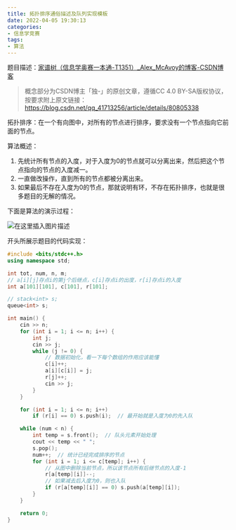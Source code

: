 ```yaml
---
title: 拓扑排序通俗描述及队列实现模板
date: 2022-04-05 19:30:13
categories:
- 信息学竞赛
tags:
- 算法
---
```


题目描述：[家谱树（信息学奥赛一本通-T1351）_Alex_McAvoy的博客-CSDN博客](https://blog.csdn.net/u011815404/article/details/80862293)

> 概念部分为CSDN博主「独-」的原创文章，遵循CC 4.0 BY-SA版权协议，按要求附上原文链接：https://blog.csdn.net/qq_41713256/article/details/80805338

拓扑排序：在一个有向图中，对所有的节点进行排序，要求没有一个节点指向它前面的节点。

算法概述：

1. 先统计所有节点的入度，对于入度为0的节点就可以分离出来，然后把这个节点指向的节点的入度减一。
2. 一直做改操作，直到所有的节点都被分离出来。
3. 如果最后不存在入度为0的节点，那就说明有环，不存在拓扑排序，也就是很多题目的无解的情况。

下面是算法的演示过程：

![在这里插入图片描述](https://cdn.yixiangzhilv.com/images/59afe2ecf6cc430e9d5cbbc0eac844e7.png)

开头所展示题目的代码实现：

```cpp
#include <bits/stdc++.h>
using namespace std;

int tot, num, n, m;
// a[i][j]存点i的第j个后继点，c[i]存点i的出度，r[i]存点i的入度
int a[101][101], c[101], r[101];

// stack<int> s;
queue<int> s;

int main() {
    cin >> n;
    for (int i = 1; i <= n; i++) {
        int j;
        cin >> j;
        while (j != 0) {
            // 数据初始化，看一下每个数组的作用应该能懂
            c[i]++;
            a[i][c[i]] = j;
            r[j]++;
            cin >> j;
        }
    }

    for (int i = 1; i <= n; i++)
        if (r[i] == 0) s.push(i);  // 最开始就是入度为0的先入队

    while (num < n) {
        int temp = s.front();  // 队头元素开始处理
        cout << temp << " ";
        s.pop();
        num++;  // 统计已经完成排序的节点
        for (int i = 1; i <= c[temp]; i++) {
            // 从图中删除当前节点，所以该节点所有后继节点的入度-1
            r[a[temp][i]]--;
            // 如果减去后入度为0，则也入队
            if (r[a[temp][i]] == 0) s.push(a[temp][i]);
        }
    }

    return 0;
}
```
